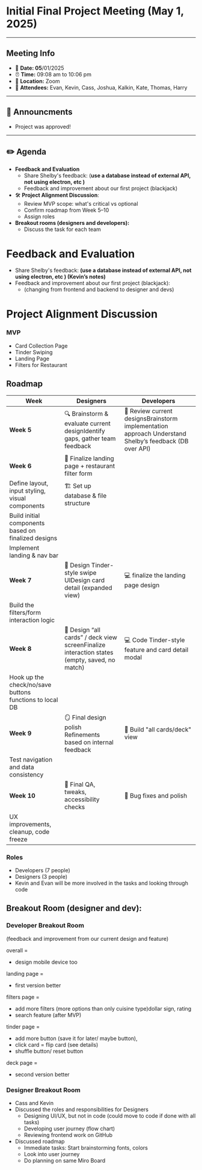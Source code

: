 # Initial Final Project Meeting (May 1, 2025)

---

## Meeting Info

- 📅 **Date: 05**/01/2025
- ⏰ **Time:** 09:08 am to 10:06 pm
- 📍 **Location:** Zoom
- 👥 **Attendees:** Evan, Kevin, Cass, Joshua, Kalkin, Kate, Thomas, Harry

---

## 📢 Announcments

- Project was approved!

---

## ✏️ Agenda

- **Feedback and Evaluation**
    - Share Shelby's feedback: (**use a database instead of external API, not using electron, etc )**
    - Feedback and improvement about our first project (blackjack)
- 🛠 **Project Alignment Discussion**:
    - Review MVP scope: what's critical vs optional
    - Confirm roadmap from Week 5–10
    - Assign roles
- **Breakout rooms (designers and developers):**
    - Discuss the task for each team

# Feedback and Evaluation

- Share Shelby's feedback: **(use a database instead of external API, not using electron, etc ) (Kevin’s notes)**
- Feedback and improvement about our first project (blackjack):
    - (changing from frontend and backend to designer and devs)

# Project Alignment Discussion

### MVP

- Card Collection Page
- Tinder Swiping
- Landing Page
- Filters for Restaurant

## Roadmap

| **Week** | **Designers** | **Developers** |
| --- | --- | --- |
| **Week 5** | 🔍 Brainstorm & evaluate current designIdentify gaps, gather team feedback | 🧠 Review current designsBrainstorm implementation approach Understand Shelby’s feedback (DB over API) |
| **Week 6** | 🎨 Finalize landing page + restaurant filter form |  |
| Define layout, input styling, visual components | 🏗️ Set up database & file structure |  |
| Build initial components based on finalized designs |  |  |
| Implement landing & nav bar |  |  |
| **Week 7** | 🎨 Design Tinder-style swipe UIDesign card detail (expanded view) | 💻 finalize the landing page design |
| Build the filters/form interaction logic |  |  |
| **Week 8** | 🎨 Design “all cards” / deck view screenFinalize interaction states (empty, saved, no match) | 💻 Code Tinder-style feature and card detail modal |
| Hook up the check/no/save buttons functions to local DB |  |  |
| **Week 9** | 🪞 Final design polish Refinements based on internal feedback | 🧩 Build "all cards/deck" view |
| Test navigation and data consistency |  |  |
| **Week 10** | 🎨 Final QA, tweaks, accessibility checks | 🐞 Bug fixes and polish |
| UX improvements, cleanup, code freeze |  |  |

### Roles

- Developers (7 people)
- Designers (3 people)
- Kevin and Evan will be more involved in the tasks and looking through code

## Breakout Room (designer and dev):

### Developer Breakout Room

(feedback and improvement from our current design and feature)

overall =

- design mobile device too

landing page =

- first version better

filters page =

- add more filters (more options than only cuisine type)dollar sign, rating
- search feature (after MVP)

tinder page =

- add more button (save it for later/ maybe button),
- click card = flip card (see details)
- shuffle button/ reset button

deck page =

- second version better

### Designer Breakout Room

- Cass and Kevin
- Discussed the roles and responsibilities for Designers
    - Designing UI/UX, but not in code (could move to code if done with all tasks)
    - Developing user journey (flow chart)
    - Reviewing frontend work on GitHub
- Discussed roadmap
    - Immediate tasks: Start brainstorming fonts, colors
    - Look into user journey
    - Do planning on same Miro Board